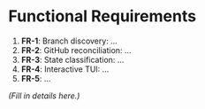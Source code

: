 # Functional Requirements

1. **FR-1**: Branch discovery: …
2. **FR-2**: GitHub reconciliation: …
3. **FR-3**: State classification: …
4. **FR-4**: Interactive TUI: …
5. **FR-5**: …

*(Fill in details here.)*